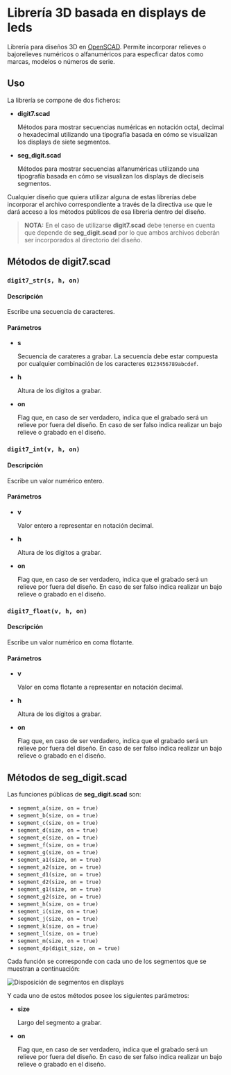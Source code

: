 # Librería 3D basada en displays de leds

Librería para diseños 3D en [OpenSCAD](http://www.openscad.org/).
Permite incorporar relieves o bajorelieves numéricos o alfanuméricos para
especficar datos como marcas, modelos o números de serie.

## Uso

La librería se compone de dos ficheros:

- **digit7.scad**

  Métodos para mostrar secuencias numéricas en notación octal, decimal o hexadecimal utilizando una tipografía basada en cómo se visualizan los displays de siete segmentos.

- **seg_digit.scad**

  Métodos para mostrar secuencias alfanuméricas utilizando una tipografía basada en cómo se visualizan los displays de dieciseis segmentos.

Cualquier diseño que quiera utilizar alguna de estas librerías debe incorporar el archivo correspondiente a través de la directiva `use` que le dará acceso a los métodos públicos de esa librería dentro del diseño.

> **NOTA:**
> En el caso de utilizarse **digit7.scad** debe tenerse en cuenta que depende de **seg_digit.scad** por lo que ambos archivos deberán ser incorporados al directorio del diseño.

## Métodos de digit7.scad

### `digit7_str(s, h, on)`

#### Descripción

Escribe una secuencia de caracteres.

#### Parámetros

- **s**

  Secuencia de carateres a grabar. La secuencia debe estar compuesta por cualquier combinación de los caracteres `0123456789abcdef`.

- **h**

  Altura de los dígitos a grabar.

- **on**

  Flag que, en caso de ser verdadero, indica que el grabado será un relieve por fuera del diseño.
  En caso de ser falso indica realizar un bajo relieve o grabado en el diseño.

### `digit7_int(v, h, on)`

#### Descripción

Escribe un valor numérico entero.

#### Parámetros

- **v**

  Valor entero a representar en notación decimal.

- **h**

  Altura de los dígitos a grabar.

- **on**

  Flag que, en caso de ser verdadero, indica que el grabado será un relieve por fuera del diseño.
  En caso de ser falso indica realizar un bajo relieve o grabado en el diseño.

### `digit7_float(v, h, on)`

#### Descripción

Escribe un valor numérico en coma flotante.

#### Parámetros

- **v**

  Valor en coma flotante a representar en notación decimal.

- **h**

  Altura de los dígitos a grabar.

- **on**

  Flag que, en caso de ser verdadero, indica que el grabado será un relieve por fuera del diseño.
  En caso de ser falso indica realizar un bajo relieve o grabado en el diseño.

## Métodos de seg_digit.scad

Las funciones públicas de **seg_digit.scad** son:

* `segment_a(size, on = true)`
* `segment_b(size, on = true)`
* `segment_c(size, on = true)`
* `segment_d(size, on = true)`
* `segment_e(size, on = true)`
* `segment_f(size, on = true)`
* `segment_g(size, on = true)`
* `segment_a1(size, on = true)`
* `segment_a2(size, on = true)`
* `segment_d1(size, on = true)`
* `segment_d2(size, on = true)`
* `segment_g1(size, on = true)`
* `segment_g2(size, on = true)`
* `segment_h(size, on = true)`
* `segment_i(size, on = true)`
* `segment_j(size, on = true)`
* `segment_k(size, on = true)`
* `segment_l(size, on = true)`
* `segment_m(size, on = true)`
* `segment_dp(digit_size, on = true)`

Cada función se corresponde con cada uno de los segmentos que se muestran a
continuación:

![Disposición de segmentos en displays](https://crossforests.com/wp-content/uploads/2018/01/digits-300x212.png)

Y cada uno de estos métodos posee los siguientes parámetros:

- **size**

  Largo del segmento a grabar.

- **on**

  Flag que, en caso de ser verdadero, indica que el grabado será un relieve por fuera del diseño.
  En caso de ser falso indica realizar un bajo relieve o grabado en el diseño.

